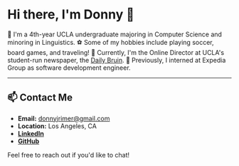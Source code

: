 # Hi there, I'm Donny 👋

🌱 I'm a 4th-year UCLA undergraduate majoring in Computer Science and minoring in Linguistics.
⚽ Some of my hobbies include playing soccer, board games, and traveling!
📰 Currently, I'm the Online Director at UCLA's student-run newspaper, the [Daily Bruin](https://dailybruin.com/).
💼 Previously, I interned at Expedia Group as software development engineer.

---

## 📫 Contact Me

- **Email:** [donnyjrimer@gmail.com](mailto:donnyjrimer@gmail.com)
- **Location:** Los Angeles, CA
- **[LinkedIn]([your-linkedin-url](https://www.linkedin.com/in/donovan-rimer-r5/))**
- **[GitHub](https://github.com/donnyr5)**

Feel free to reach out if you'd like to chat!



